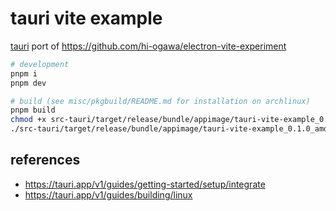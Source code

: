 # tauri vite example

[tauri](https://github.com/tauri-apps/tauri) port of https://github.com/hi-ogawa/electron-vite-experiment

```sh
# development
pnpm i
pnpm dev

# build (see misc/pkgbuild/README.md for installation on archlinux)
pnpm build
chmod +x src-tauri/target/release/bundle/appimage/tauri-vite-example_0.1.0_amd64.AppImage
./src-tauri/target/release/bundle/appimage/tauri-vite-example_0.1.0_amd64.AppImage
```

## references

- https://tauri.app/v1/guides/getting-started/setup/integrate
- https://tauri.app/v1/guides/building/linux
